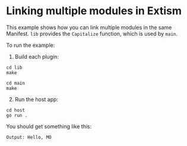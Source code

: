 # Linking multiple modules in Extism

This example shows how you can link multiple modules in the same Manifest. `lib` provides the `Capitalize` function, which is used by `main`.

To run the example:

1. Build each plugin:

```
cd lib
make
```

```
cd main
make
```

2. Run the host app:

```
cd host
go run .
```

You should get something like this:
```
Output: Hello, MO
```